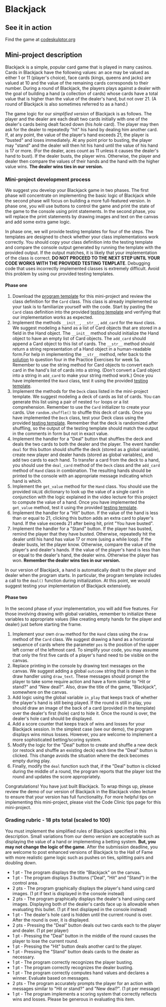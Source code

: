# Blackjack

## See it in action
Find the game at [codeskulptor.org](http://www.codeskulptor.org/#user43_4VSaqxuF0x_1.py)

## Mini-project description
Blackjack is a simple, popular card game that is played in many casinos. Cards in Blackjack have the following values: an ace may be valued as either 1 or 11 (player's choice), face cards (kings, queens and jacks) are valued at 10 and the value of the remaining cards corresponds to their number. During a round of Blackjack, the players plays against a dealer with the goal of building a hand (a collection of cards) whose cards have a total value that is higher than the value of the dealer's hand, but not over 21. (A round of Blackjack is also sometimes referred to as a hand.)

The game logic for our *simplified version* of Blackjack is as follows. The player and the dealer are each dealt two cards initially with one of the dealer's cards being dealt faced down (his *hole* card). The player may then ask for the dealer to repeatedly "hit" his hand by dealing him another card. If, at any point, the value of the player's hand exceeds 21, the player is "busted" and loses immediately. At any point prior to busting, the player may "stand" and the dealer will then hit his hand until the value of his hand is 17 or more. (For the dealer, aces count as 11 unless it causes the dealer's hand to bust). If the dealer busts, the player wins. Otherwise, the player and dealer then compare the values of their hands and the hand with the higher value wins. **The dealer wins ties in our version.**

### Mini-project development process
We suggest you develop your Blackjack game in two phases. The first phase will concentrate on implementing the basic logic of Blackjack while the second phase will focus on building a more full-featured version. In phase one, you will use buttons to control the game and print the state of the game to the console using print statements. In the second phase, you will replace the print statements by drawing images and text on the canvas and add some extra game logic.

In phase one, we will provide testing templates for four of the steps. The templates are designed to check whether your class implementations work correctly. You should copy your class definition into the testing template and compare the console output generated by running the template with the provided output. If the output matches, it is likely that your implementation of the class is correct. **DO NOT PROCEED TO THE NEXT STEP UNTIL YOUR CODE WORKS WITH THE PROVIDED TESTING TEMPLATE**. Debugging code that uses incorrectly implemented classes is extremely difficult. Avoid this problem by using our provided testing templates.

#### Phase one
1. Download the [program template](http://www.codeskulptor.org/#exercises_mouse_join_solution.py) for this mini-project and review the class definition for the `Card` class. This class is already implemented so your task is to familiarize yourself with the code. Start by pasting the `Card` class definition into the provided [testing template](http://www.codeskulptor.org/#examples-card_template.py) and verifying that our implementation works as expected.
2. Implement the methods `__init__`, `__str__`, `add_card` for the `Hand` class. We suggest modeling a hand as a list of Card objects that are stored in a field in the Hand object. The `__init__` method should initialize the Hand object to have an empty list of Card objects. The `add_card` should append a Card object to this list of cards. The `__str__` method should return a string representation of a Hand object in a human-readable form.For help in implementing the `__str__` method, refer back to the [solution](http://www.codeskulptor.org/#exercises_mouse_join_solution.py) to question four in the Practice Exercises for week 5a. Remember to use the string method for Card objects to convert each card in the hand's list of cards into a string. (Don't convert a Card object into a string in `add_card` to make your string method work.) Once you have implemented the `Hand` class, test it using the provided [testing template](http://www.codeskulptor.org/#examples-hand_template.py).
3. Implement the methods for the `Deck` class listed in the mini-project template. We suggest modeling a deck of cards as list of cards. You can generate this list using a pair of nested `for` loops or a list comprehension. Remember to use the `Card` initializer to create your cards. Use `random.shuffle()` to shuffle this deck of cards. Once you have implemented the `Deck` class, test your Deck class using the provided [testing template](http://www.codeskulptor.org/#examples-deck_template.py). Remember that the deck is randomized after shuffling, so the output of the testing template should match the output in the comments in form but not in exact value.
4. Implement the handler for a "Deal" button that shuffles the deck and deals the two cards to both the dealer and the player. The event handler `deal` for this button should shuffle the deck (stored as a global variable), create new player and dealer hands (stored as global variables), and add two cards to each hand. To transfer a card from the deck to a hand, you should use the `deal_card` method of the `Deck` class and the `add_card` method of `Hand` class in combination. The resulting hands should be printed to the console with an appropriate message indicating which hand is which.
5. Implement the `get_value` method for the `Hand` class. You should use the provided `VALUE` dictionary to look up the value of a single card in conjunction with the logic explained in the video lecture for this project to compute the value of a hand. Once you have implemented the `get_value` method, test it using the provided [testing template](http://www.codeskulptor.org/#examples-getvalue_template.py).
6. Implement the handler for a "Hit" button. If the value of the hand is less than or equal to 21, clicking this button adds an extra card to player's hand. If the value exceeds 21 after being hit, print "You have busted".
7. Implement the handler for a "Stand" button. If the player has busted, remind the player that they have busted. Otherwise, repeatedly hit the dealer until his hand has value 17 or more (using a while loop). If the dealer busts, let the player know. Otherwise, compare the value of the player's and dealer's hands. If the value of the player's hand is less than or equal to the dealer's hand, the dealer wins. Otherwise the player has won. **Remember the dealer wins ties in our version.**

In our version of Blackjack, a hand is automatically dealt to the player and dealer when the program starts. In particular, the program template includes a call to the `deal()` function during initialization. At this point, we would suggest testing your implementation of Blackjack extensively.

#### Phase two
In the second phase of your implementation, you will add five features. For those involving drawing with global variables, remember to initialize these variables to appropriate values (like creating empty hands for the player and dealer) just before starting the frame.

1. Implement your own `draw` method for the `Hand` class using the `draw` method of the `Card` class. We suggest drawing a hand as a horizontal sequence of cards where the parameter `pos` is the position of the upper left corner of the leftmost card. To simplify your code, you may assume that only the first five cards of a player's hand need to be visible on the canvas.
2. Replace printing in the console by drawing text messages on the canvas. We suggest adding a global `outcome` string that is drawn in the draw handler using `draw_text`. These messages should prompt the player to take some require action and have a form similar to "Hit or stand?" and "New deal?". Also, draw the title of the game, "Blackjack", somewhere on the canvas.
3. Add logic using the global variable `in_play` that keeps track of whether the player's hand is still being played. If the round is still in play, you should draw an image of the back of a card (provided in the template) over the dealer's first (hole) card to hide it. Once the round is over, the dealer's hole card should be displayed.
4. Add a score counter that keeps track of wins and losses for your Blackjack session. In the simplest case (see our demo), the program displays wins minus losses. However, you are welcome to implement a more sophisticated betting/scoring system.
5. Modify the logic for the "Deal" button to create and shuffle a new deck (or restock and shuffle an existing deck) each time the "Deal" button is clicked. This change avoids the situation where the deck becomes empty during play.
6. Finally, modify the `deal` function such that, if the "Deal" button is clicked during the middle of a round, the program reports that the player lost the round and updates the score appropriately.

Congratulations! You have just built Blackjack. To wrap things up, please review the demo of our version of Blackjack in the Blackjack video lecture to ensure that your version has full functionality. For more helpful tips on implementing this mini-project, please visit the Code Clinic tips page for this mini-project.

### Grading rubric - 18 pts total (scaled to 100)
You must implement the simplified rules of Blackjack specified in this description. Small variations from our demo version are acceptable such as displaying the value of a hand or implementing a betting system. **But, you may not change the logic of the game**. After the submission deadline, you are welcome to post enhanced versions of Blackjack to the Hall of Fame with more realistic game logic such as pushes on ties, splitting pairs and doubling down.

- 1 pt - The program displays the title "Blackjack" on the canvas.
- 1 pt - The program displays 3 buttons ("Deal", "Hit" and "Stand") in the control area.
- 2 pts - The program graphically displays the player's hand using card images. (1 pt if text is displayed in the console instead)
- 2 pts - The program graphically displays the dealer's hand using card images. Displaying both of the dealer's cards face up is allowable when evaluating this bullet. (1 pt if text displayed in the console instead)
- 1 pt - The dealer's hole card is hidden until the current round is over. After the round is over, it is displayed.
- 2 pts - Pressing the "Deal" button deals out two cards each to the player and dealer. (1 pt per player)
- 1 pt - Pressing the "Deal" button in the middle of the round causes the player to lose the current round.
- 1 pt - Pressing the "Hit" button deals another card to the player.
- 1 pt - Pressing the "Stand" button deals cards to the dealer as necessary.
- 1 pt - The program correctly recognizes the player busting.
- 1 pt - The program correctly recognizes the dealer busting.
- 1 pt - The program correctly computes hand values and declares a winner. Evaluate based on messages.
- 2 pts - The program accurately prompts the player for an action with messages similar to "Hit or stand?" and "New deal?". (1 pt per message)
- 1 pt - The program implements a scoring system that correctly reflects wins and losses. Please be generous in evaluating this item.
